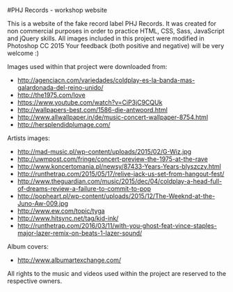 #PHJ Records - workshop website

This is a website of the fake record label PHJ Records.
It was created for non commercial purposes in order to practice HTML, CSS, Sass, JavaScript and jQuery skills.
All images included in this project were modified in Photoshop CC 2015
Your feedback (both positive and negative) will be very welcome :)

Images used within that project were downloaded from:
* http://agenciacn.com/variedades/coldplay-es-la-banda-mas-galardonada-del-reino-unido/
* http://the1975.com/love
* https://www.youtube.com/watch?v=CiP3jC9CQUk
* http://wallpapers-best.com/1586-die-antwoord.html
* http://www.allwallpaper.in/de/music-concert-wallpaper-8754.html
* http://hersplendidplumage.com/

Artists images:
* http://mad-music.pl/wp-content/uploads/2015/02/G-Wiz.jpg
* http://uwmpost.com/fringe/concert-preview-the-1975-at-the-rave
* http://www.koncertomania.pl/newsy/87433-Years-Years-blyszczy.html
* http://runthetrap.com/2015/05/17/relive-jack-us-set-from-hangout-fest/
* http://www.theguardian.com/music/2015/dec/04/coldplay-a-head-full-of-dreams-review-a-failure-to-commit-to-pop
* http://popheart.pl/wp-content/uploads/2015/12/The-Weeknd-at-the-Juno-Aw-009.jpg
* http://www.ew.com/topic/tyga
* http://www.hitsync.net/tag/kid-ink/
* http://runthetrap.com/2016/03/11/with-you-ghost-feat-vince-staples-major-lazer-remix-on-beats-1-lazer-sound/

Album covers:
* http://www.albumartexchange.com/

All rights to the music and videos used within the project are reserved to the respective owners.
